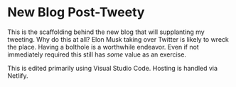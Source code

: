# New Blog Post-Tweety

This is the scaffolding behind the new blog that will supplanting my tweeting.  Why do this at all?  Elon Musk taking over Twitter is likely to wreck the place.  Having a bolthole is a worthwhile endeavor.  Even if not immediately required this still has *some* value as an exercise.

This is edited primarily using Visual Studio Code.  Hosting is handled via Netlify.